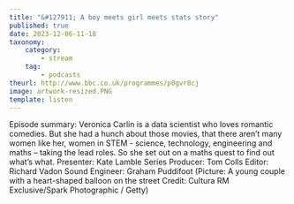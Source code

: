```yaml
---
title: "&#127911; A boy meets girl meets stats story"
published: true
date: 2023-12-06-11-18
taxonomy:
    category:
        - stream
    tag:
        - podcasts
theurl: http://www.bbc.co.uk/programmes/p0gvr8cj
image: artwork-resized.PNG
template: listen
---
```


Episode summary: Veronica Carlin is a data scientist who loves romantic comedies. But she had a hunch about those movies, that there aren&rsquo;t many women like her, women in STEM - science, technology, engineering and maths &ndash; taking the lead roles. So she set out on a maths quest to find out what&rsquo;s what. Presenter: Kate Lamble Series Producer: Tom Colls Editor: Richard Vadon Sound Engineer: Graham Puddifoot (Picture: A young couple with a heart-shaped balloon on the street Credit: Cultura RM Exclusive/Spark Photographic / Getty)
